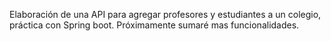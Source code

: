 Elaboración de una API para agregar profesores y estudiantes a un colegio, práctica con Spring boot. Próximamente sumaré mas funcionalidades.
